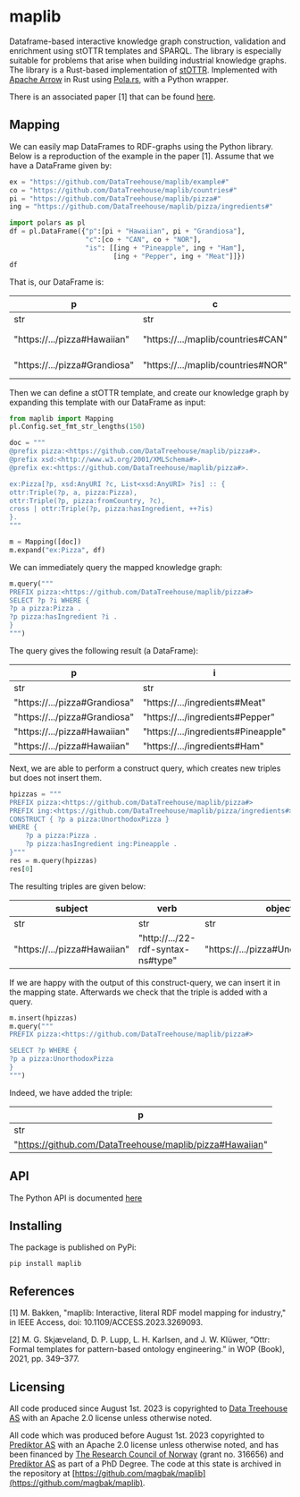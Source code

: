 # maplib
Dataframe-based interactive knowledge graph construction, validation and enrichment using stOTTR templates and SPARQL. The library is especially suitable for problems that arise when building industrial knowledge graphs. The library is a Rust-based implementation of [stOTTR](https://dev.spec.ottr.xyz/stOTTR/). Implemented with [Apache Arrow](https://arrow.apache.org/) in Rust using [Pola.rs](https://www.pola.rs/), with a Python wrapper.

There is an associated paper [1] that can be found [here](https://ieeexplore.ieee.org/document/10106242).

## Mapping
We can easily map DataFrames to RDF-graphs using the Python library. Below is a reproduction of the example in the paper [1]. Assume that we have a DataFrame given by: 

```python
ex = "https://github.com/DataTreehouse/maplib/example#"
co = "https://github.com/DataTreehouse/maplib/countries#"
pi = "https://github.com/DataTreehouse/maplib/pizza#"
ing = "https://github.com/DataTreehouse/maplib/pizza/ingredients#"

import polars as pl
df = pl.DataFrame({"p":[pi + "Hawaiian", pi + "Grandiosa"],
                   "c":[co + "CAN", co + "NOR"],
                   "is": [[ing + "Pineapple", ing + "Ham"],
                          [ing + "Pepper", ing + "Meat"]]})
df
```
That is, our DataFrame is:

| p                             | c                                  | is                                                   |
|-------------------------------|------------------------------------|------------------------------------------------------|
| str                           | str                                | list[str]                                            |
| "https://.../pizza#Hawaiian"  | "https://.../maplib/countries#CAN" | [".../ingredients#Pineapple", ".../ingredients#Ham"] |
| "https://.../pizza#Grandiosa" | "https://.../maplib/countries#NOR" | [".../ingredients#Pepper", ".../ingredients#Meat"]   |

Then we can define a stOTTR template, and create our knowledge graph by expanding this template with our DataFrame as input:
```python
from maplib import Mapping
pl.Config.set_fmt_str_lengths(150)

doc = """
@prefix pizza:<https://github.com/DataTreehouse/maplib/pizza#>.
@prefix xsd:<http://www.w3.org/2001/XMLSchema#>.
@prefix ex:<https://github.com/DataTreehouse/maplib/pizza#>.

ex:Pizza[?p, xsd:AnyURI ?c, List<xsd:AnyURI> ?is] :: {
ottr:Triple(?p, a, pizza:Pizza),
ottr:Triple(?p, pizza:fromCountry, ?c),
cross | ottr:Triple(?p, pizza:hasIngredient, ++?is)
}.
"""

m = Mapping([doc])
m.expand("ex:Pizza", df)
```

We can immediately query the mapped knowledge graph:

```python
m.query("""
PREFIX pizza:<https://github.com/DataTreehouse/maplib/pizza#>
SELECT ?p ?i WHERE {
?p a pizza:Pizza .
?p pizza:hasIngredient ?i .
}
""")
```

The query gives the following result (a DataFrame):

| p                             | i                                   |
|-------------------------------|-------------------------------------|
| str                           | str                                 |
| "https://.../pizza#Grandiosa" | "https://.../ingredients#Meat"      |
| "https://.../pizza#Grandiosa" | "https://.../ingredients#Pepper"    |
| "https://.../pizza#Hawaiian"  | "https://.../ingredients#Pineapple" |
| "https://.../pizza#Hawaiian"  | "https://.../ingredients#Ham"       |

Next, we are able to perform a construct query, which creates new triples but does not insert them. 

```python
hpizzas = """
PREFIX pizza:<https://github.com/DataTreehouse/maplib/pizza#>
PREFIX ing:<https://github.com/DataTreehouse/maplib/pizza/ingredients#>
CONSTRUCT { ?p a pizza:UnorthodoxPizza } 
WHERE {
    ?p a pizza:Pizza .
    ?p pizza:hasIngredient ing:Pineapple .
}"""
res = m.query(hpizzas)
res[0]
```

The resulting triples are given below:

| subject                      | verb                               | object                              |
|------------------------------|------------------------------------|-------------------------------------|
| str                          | str                                | str                                 |
| "https://.../pizza#Hawaiian" | "http://.../22-rdf-syntax-ns#type" | "https://.../pizza#UnorthodoxPizza" |

If we are happy with the output of this construct-query, we can insert it in the mapping state. Afterwards we check that the triple is added with a query.

```python
m.insert(hpizzas)
m.query("""
PREFIX pizza:<https://github.com/DataTreehouse/maplib/pizza#>

SELECT ?p WHERE {
?p a pizza:UnorthodoxPizza
}
""")
```

Indeed, we have added the triple: 

|p|
|-|
|str|
|"https://github.com/DataTreehouse/maplib/pizza#Hawaiian"|

## API
The Python API is documented [here](https://github.com/DataTreehouse/maplib/tree/main/py_maplib/doc/python_mapper_api.md)

## Installing
The package is published on PyPi:
```shell
pip install maplib
```

## References
[1] M. Bakken, "maplib: Interactive, literal RDF model mapping for industry," in IEEE Access, doi: 10.1109/ACCESS.2023.3269093.

[2] M. G. Skjæveland, D. P. Lupp, L. H. Karlsen, and J. W. Klüwer, “Ottr: Formal templates for pattern-based ontology engineering.” in WOP (Book),
2021, pp. 349–377.

## Licensing
All code produced since August 1st. 2023 is copyrighted to [Data Treehouse AS](https://www.data-treehouse.com/) with an Apache 2.0 license unless otherwise noted. 

All code which was produced before August 1st. 2023 copyrighted to [Prediktor AS](https://www.prediktor.com/) with an Apache 2.0 license unless otherwise noted, and has been financed by [The Research Council of Norway](https://www.forskningsradet.no/en/) (grant no. 316656) and [Prediktor AS](https://www.prediktor.com/) as part of a PhD Degree. The code at this state is archived in the repository at [https://github.com/magbak/maplib](https://github.com/magbak/maplib).
